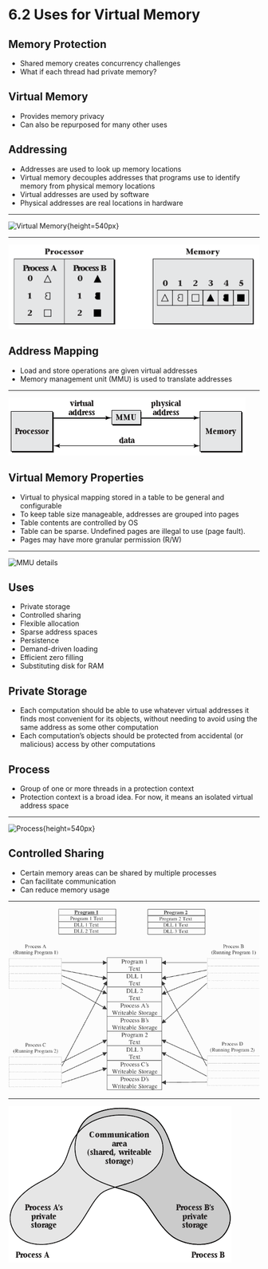 6.2 Uses for Virtual Memory
===========================

Memory Protection
-----------------

- Shared memory creates concurrency challenges
- What if each thread had private memory?

Virtual Memory
--------------

- Provides memory privacy
- Can also be repurposed for many other uses

Addressing
----------

- Addresses are used to look up memory locations
- Virtual memory decouples addresses that programs use to identify memory from physical memory locations
- Virtual addresses are used by software
- Physical addresses are real locations in hardware

---

![Virtual Memory](https://upload.wikimedia.org/wikipedia/commons/6/6e/Virtual_memory.svg){height=540px}

---

![Simplified local memory](media/6-3.png)

Address Mapping
---------------

- Load and store operations are given virtual addresses
- Memory management unit (MMU) is used to translate addresses

---

![MMU](media/6-4.png)

Virtual Memory Properties
-------------------------

- Virtual to physical mapping stored in a table to be general and configurable
- To keep table size manageable, addresses are grouped into pages
- Table contents are controlled by OS
- Table can be sparse. Undefined pages are illegal to use (page fault).
- Pages may have more granular permission (R/W)

---

![MMU details](https://upload.wikimedia.org/wikipedia/commons/thumb/d/dc/MMU_principle_updated.png/800px-MMU_principle_updated.png)

Uses
----

- Private storage
- Controlled sharing
- Flexible allocation
- Sparse address spaces
- Persistence
- Demand-driven loading
- Efficient zero filling
- Substituting disk for RAM

Private Storage
---------------

- Each computation should be able to use whatever virtual addresses it finds most convenient for its objects, without needing to avoid using the same address as some other computation
- Each computation’s objects should be protected from accidental (or malicious) access by other computations

Process
-------

- Group of one or more threads in a protection context
- Protection context is a broad idea. For now, it means an isolated virtual address space

---

![Process](https://upload.wikimedia.org/wikipedia/commons/a/a5/Multithreaded_process.svg){height=540px}

Controlled Sharing
------------------

- Certain memory areas can be shared by multiple processes
- Can facilitate communication
- Can reduce memory usage

---

![Program text sharing](media/6-5.png)

---

![Communicating via shared memory](media/6-6.png)
